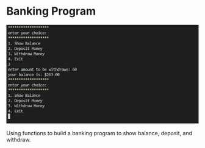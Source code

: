 # Banking Program

![screenshot](bankingProgram.png)

Using functions to build a banking program to show balance, deposit, and withdraw. 
